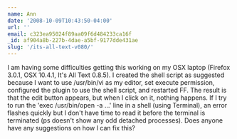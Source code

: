 ```yaml
---
name: Ann
date: '2008-10-09T10:43:50-04:00'
url: ''
email: c323ea95024f89aa09f6d484233ca16f
_id: af904a8b-227b-4dae-a5bf-9177dde431ae
slug: '/its-all-text-v080/'
---
```


I am having some difficulties getting this working on my OSX laptop (Firefox
3.0.1, OSX 10.4.1, It's All Text 0.8.5). I created the shell script as
suggested because I want to use /usr/bin/vi as my editor, set execute
permission, configured the plugin to use the shell script, and restarted FF.
The result is that the edit button appears, but when I click on it, nothing
happens. If I try to run the 'exec /usr/bin/open -a ...' line in a shell
(using Terminal), an error flashes quickly but I don't have time to read it
before the terminal is terminated (ps doesn't show any odd detached
processes). Does anyone have any suggestions on how I can fix this?

